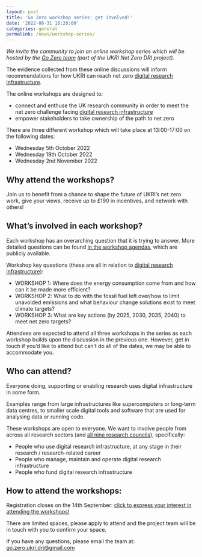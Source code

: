 ```yaml
---
layout: post
title: 'Go Zero workshop series: get involved!'
date: '2022-08-31 16:20:00'
categories: general
permalink: /news/workshop-series/
---
```

_We invite the community to join an online workshop series which will be hosted by the [Go Zero team](https://net-zero-dri.ceda.ac.uk/go-zero/) (part of the UKRI Net Zero DRI project)._

The evidence collected from these online discussions will inform recommendations for how UKRI can reach net zero [digital research infrastructure](https://www.ukri.org/what-we-offer/creating-world-class-research-and-innovation-infrastructure/digital-research-infrastructure/). 

The online workshops are designed to: 

* connect and enthuse the UK research community in order to meet the net zero challenge facing [digital research infrastructure](https://www.ukri.org/what-we-offer/creating-world-class-research-and-innovation-infrastructure/digital-research-infrastructure/)
* empower stakeholders to take ownership of the path to net zero 

There are three different workshop which will take place at 13:00-17:00 on the following dates: 

* Wednesday 5th October 2022 
* Wednesday 19th October 2022 
* Wednesday 2nd November 2022 

## Why attend the workshops?  

Join us to benefit from a chance to shape the future of UKRI’s net zero work, give your views, receive up to £190 in incentives, and network with others! 

 
## What’s involved in each workshop? 

Each workshop has an overarching question that it is trying to answer. More detailed questions can be found [in the workshop agendas](https://drive.google.com/drive/folders/1Dn9f0lu6wVo5w6wsZOrff6PGnc315CVM?usp=sharing), which are publicly available. 

Workshop key questions (these are all in relation to [digital research infrastructure](https://www.ukri.org/what-we-offer/creating-world-class-research-and-innovation-infrastructure/digital-research-infrastructure/)):  
* WORKSHOP 1: Where does the energy consumption come from and how can it be made more efficient? 
* WORKSHOP 2: What to do with the fossil fuel left over/how to limit unavoided emissions and what behaviour change solutions exist to meet climate targets? 
* WORKSHOP 3: What are key actions (by 2025, 2030, 2035, 2040) to meet net zero targets? 

Attendees are expected to attend all three workshops in the series as each workshop builds upon the discussion in the previous one. However, get in touch if you’d like to attend but can’t do all of the dates, we may be able to accommodate you.  

## Who can attend?  

Everyone doing, supporting or enabling research uses digital infrastructure in some form. 

Examples range from large infrastructures like supercomputers or long-term data centres, to smaller scale digital tools and software that are used for analysing data or running code.  

These workshops are open to everyone. We want to involve people from across all research sectors (and [all nine research councils](https://www.ukri.org/councils/)), specifically: 
* People who use digital research infrastructure, at any stage in their research / research-related career 
* People who manage, maintain and operate digital research infrastructure 
* People who fund digital research infrastructure 

## How to attend the workshops: 

Registration closes on the 14th September: [click to express your interest in attending the workshops!](https://businessschoolusers.fra1.qualtrics.com/jfe/form/SV_cARwBUsnzvjLTKe) 

There are limited spaces, please apply to attend and the project team will be in touch with you to confirm your space. 

If you have any questions, please email the team at: [go.zero.ukri.dri@gmail.com](mailto:go.zero.ukri.dri@gmail.com)  

 
